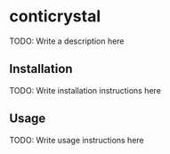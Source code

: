 # conticrystal

TODO: Write a description here

## Installation

TODO: Write installation instructions here

## Usage

TODO: Write usage instructions here
